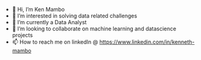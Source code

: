 - 👋 Hi, I’m Ken Mambo
- 👀 I’m interested in solving data related challenges
- 🌱 I’m currently a Data Analyst
- 💞️ I’m looking to collaborate on machine learning and datascience projects
- 📫 How to reach me on linkedIn @ https://www.linkedin.com/in/kenneth-mambo

<!---
kenmambo/kenmambo is a ✨ special ✨ repository because its `README.md` (this file) appears on your GitHub profile.
You can click the Preview link to take a look at your changes.
--->
